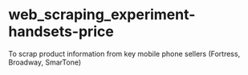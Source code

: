 # web_scraping_experiment-handsets-price
To scrap product information from key mobile phone sellers (Fortress, Broadway, SmarTone)
